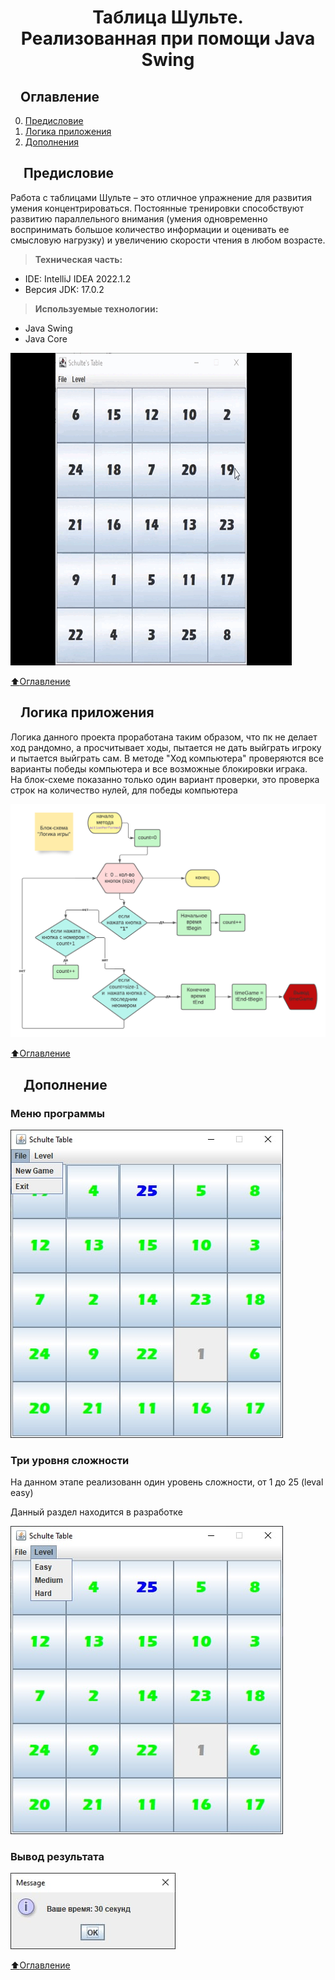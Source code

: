 <h1 align="center">Таблица Шульте. <br> Реализованная при помощи Java Swing </h1>
<h2 dir="auto"><a id="user-content-оглавление" class="anchor" aria-hidden="true" href="#оглавление"><svg class="octicon octicon-link" viewBox="0 0 16 16" version="1.1" width="16" height="16" aria-hidden="true"></svg></a>Оглавление</h2>
<ol start="0" dir="auto">
<li><a href="#предисловие">Предисловие</a></li>
<li><a href="логика">Логика приложения</a></li>
<li><a href="#дополнение">Дополнения</a></li>
</ol>

<h2 dir="auto"><a id="предисловие" class="anchor" aria-hidden="true" href="#предисловие"><svg class="octicon octicon-link" viewBox="0 0 16 16" version="1.1" width="16" height="16" aria-hidden="true"></svg></a>
Предисловие</h2>
<p> Работа с таблицами Шульте – это отличное упражнение для развития умения концентрироваться. Постоянные тренировки способствуют развитию параллельного внимания (умения одновременно воспринимать большое количество информации и оценивать ее смысловую нагрузку) и увеличению скорости чтения в любом возрасте.</p>
<blockquote>
 <p dir="auto"><b>Техническая часть:</b></p>
</blockquote>

<ul>
<li>IDE: IntelliJ IDEA 2022.1.2</li>
<li>Версия JDK: 17.0.2</li>
</ul>

<blockquote>
 <p dir="auto"><b>Используемые технологии:</b></p>
</blockquote>

<ul>
<li>Java Swing</li>
<li>Java Core</li>
</ul>

![Image for project](https://github.com/OlKomar35/shulte_table/blob/master/images_for_project/shulte%20(2).gif)

<a href="#оглавление"><g-emoji class="g-emoji" alias="arrow_up" fallback-src="https://github.githubassets.com/images/icons/emoji/unicode/2b06.png">⬆️</g-emoji>Оглавление</a>

<h2 dir="auto"><a id="логика" class="anchor" aria-hidden="true" href="#предисловие"><svg class="octicon octicon-link" viewBox="0 0 16 16" version="1.1" width="16" height="16" aria-hidden="true"></svg></a>Логика приложения</h2>

<p>   Логика данного проекта проработана таким образом, что пк не делает ход рандомно, а просчитывает ходы, пытается не дать выйграть игроку и пытается выйграть сам. 
В методе "Ход компьютера" проверяются все варианты победы компьютера и все возможные блокировки играка.<br> На блок-схеме показанно только один вариант проверки, это проверка строк на количество нулей, для победы компьютера</p>

![Image block diagram](https://github.com/OlKomar35/shulte_table/blob/master/images_for_project/shulte_diagram.png)

<a href="#оглавление"><g-emoji class="g-emoji" alias="arrow_up" fallback-src="https://github.githubassets.com/images/icons/emoji/unicode/2b06.png">⬆️</g-emoji>Оглавление</a>

<h2 dir="auto"><a id="дополнение" class="anchor" aria-hidden="true" href="#дополнение"><svg class="octicon octicon-link" viewBox="0 0 16 16" version="1.1" width="16" height="16" aria-hidden="true"></svg></a>
Дополнение</h2>

<h3>Меню программы</h3>

![Image for project](https://github.com/OlKomar35/shulte_table/blob/master/images_for_project/screen5.jpg)

<h3>Три уровня сложности</h3>
<p> На данном этапе реализованн один уровень сложности, от 1 до 25 (leval easy)</p>

Данный раздел находится в разработке

![Image for project](https://github.com/OlKomar35/shulte_table/blob/master/images_for_project/screen4.jpg)

<h3>Вывод результата</h3>

![Image for project](https://github.com/OlKomar35/shulte_table/blob/master/images_for_project/screen3.jpg)

<a href="#оглавление"><g-emoji class="g-emoji" alias="arrow_up" fallback-src="https://github.githubassets.com/images/icons/emoji/unicode/2b06.png">⬆️</g-emoji>Оглавление</a>

